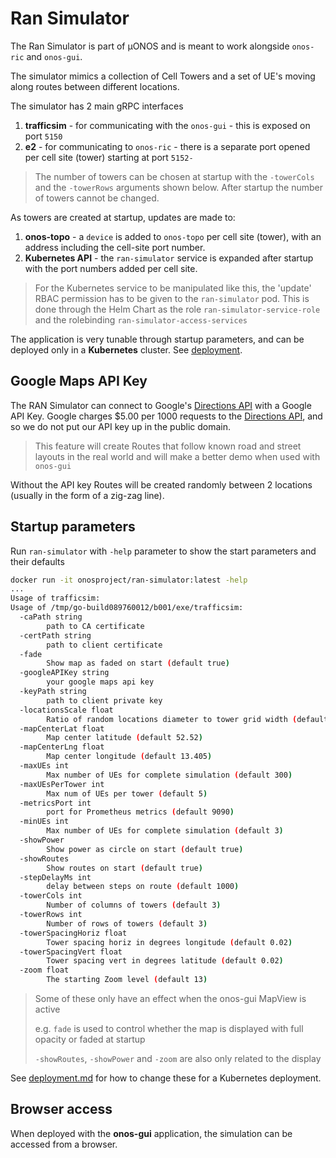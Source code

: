 # Ran Simulator

The Ran Simulator is part of µONOS and is meant to work alongside `onos-ric` and
`onos-gui`.

The simulator mimics a collection of Cell Towers and a set of UE's moving along
routes between different locations.

The simulator has 2 main gRPC interfaces

1. **trafficsim** - for communicating with the `onos-gui` - this is exposed on port `5150`
1. **e2** - for communicating to `onos-ric` - there is a separate port opened per
cell site (tower) starting at port `5152-`

> The number of towers can be chosen at startup with the `-towerCols` and the `-towerRows`
> arguments shown below. After startup the number of towers cannot be changed.

As towers are created at startup, updates are made to:

1. **onos-topo** - a `device` is added to `onos-topo` per cell site (tower), with
an address including the cell-site port number.
1. **Kubernetes API** - the `ran-simulator` service is expanded after startup with
the port numbers added per cell site.

> For the Kubernetes service to be manipulated like this, the 'update' RBAC permission
> has to be given to the `ran-simulator` pod. This is done through the Helm Chart
> as the role `ran-simulator-service-role` and the rolebinding `ran-simulator-access-services`

The application is very tunable through startup parameters, and can be deployed
only in a **Kubernetes** cluster. See [deployment](./deployment.md).

## Google Maps API Key
The RAN Simulator can connect to Google's [Directions API] with a Google API Key.
Google charges $5.00 per 1000 requests to the [Directions API], and so we do not put
our API key up in the public domain.  

> This feature will create Routes that follow known road and street layouts in the
> real world and will make a better demo when used with `onos-gui`

Without the API key Routes will be created randomly between 2 locations
(usually in the form of a zig-zag line).

## Startup parameters
Run `ran-simulator` with `-help` parameter to show the start parameters
and their defaults
```bash
docker run -it onosproject/ran-simulator:latest -help
...
Usage of trafficsim:
Usage of /tmp/go-build089760012/b001/exe/trafficsim:
  -caPath string
        path to CA certificate
  -certPath string
        path to client certificate
  -fade
        Show map as faded on start (default true)
  -googleAPIKey string
        your google maps api key
  -keyPath string
        path to client private key
  -locationsScale float
        Ratio of random locations diameter to tower grid width (default 1)
  -mapCenterLat float
        Map center latitude (default 52.52)
  -mapCenterLng float
        Map center longitude (default 13.405)
  -maxUEs int
        Max number of UEs for complete simulation (default 300)
  -maxUEsPerTower int
        Max num of UEs per tower (default 5)
  -metricsPort int
        port for Prometheus metrics (default 9090)
  -minUEs int
        Max number of UEs for complete simulation (default 3)
  -showPower
        Show power as circle on start (default true)
  -showRoutes
        Show routes on start (default true)
  -stepDelayMs int
        delay between steps on route (default 1000)
  -towerCols int
        Number of columns of towers (default 3)
  -towerRows int
        Number of rows of towers (default 3)
  -towerSpacingHoriz float
        Tower spacing horiz in degrees longitude (default 0.02)
  -towerSpacingVert float
        Tower spacing vert in degrees latitude (default 0.02)
  -zoom float
        The starting Zoom level (default 13)
```

> Some of these only have an effect when the onos-gui MapView is active
>
> e.g. `fade` is used to control whether the map is displayed with full opacity or
>faded at startup
>
> `-showRoutes`, `-showPower` and `-zoom` are also only related to the display

See [deployment.md](deployment.md) for how to change these for a Kubernetes deployment.

## Browser access
When deployed with the **onos-gui** application, the simulation can be accessed
from a browser.

[Directions API]: https://developers.google.com/maps/documentation/directions/start
